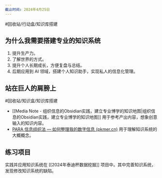 ```yaml
---
截止时间: 2024年4月25日
---
```


#回收站/行动盒/知识库搭建

## 为什么我需要搭建专业的知识系统

1. 提升生产力。
2. 了解世界的方式。
3. 提升个人长期成长，方便复盘与总结。
4. 后期应用到 AI 领域，搭建个人知识助手，实现私人的信息化管理。

## 站在巨人的肩膀上

#回收站/知识盒/知识库搭建

- [[Media Note - 组织信息的Obsidian实践，建立专业博学的知识地图|组织信息的Obsidian实践，建立专业博学的知识地图]] 用于参考产出内容，想象创意输入的知识内容。
- [PARA 信息组织法 — 如何整理我的数字信息 (pkmer.cn)](https://pkmer.cn/Pkmer-Docs/02-%E7%9F%A5%E8%AF%86%E7%AE%A1%E7%90%86%E5%9F%BA%E7%A1%80/para%E4%BF%A1%E6%81%AF%E7%BB%84%E7%BB%87%E6%B3%95/para%E4%BF%A1%E6%81%AF%E7%BB%84%E7%BB%87%E6%B3%95-%E5%A6%82%E4%BD%95%E6%95%B4%E7%90%86%E6%88%91%E7%9A%84%E6%95%B0%E5%AD%97%E4%BF%A1%E6%81%AF/) 用于理解知识系统的大概概念。

## 练习项目

实践并应用知识系统在 [[2024年泰迪杯数据挖掘]] 项目中。其中完善知识系统，发现修改知识系统的缺陷。
